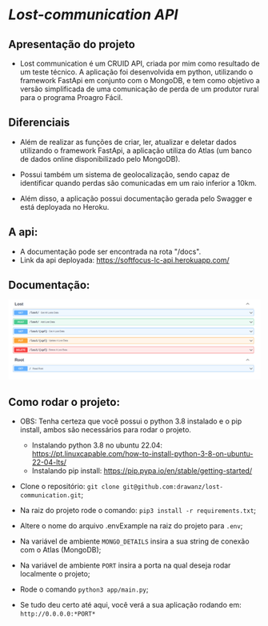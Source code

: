 # *Lost-communication API*

## Apresentação do projeto
  
- Lost communication é um CRUID API, criada por mim como resultado de um teste técnico. A aplicação foi desenvolvida em python, utilizando o framework 
FastApi em conjunto com o MongoDB, e tem como objetivo a versão simplificada de uma comunicação de perda de um produtor rural para o programa Proagro Fácil.
    
    
## Diferenciais
  
- Além de realizar as funções de criar, ler, atualizar e deletar dados utilizando o framework FastApi, a aplicação utiliza do Atlas (um banco de dados 
    online disponibilizado pelo MongoDB). 
    
- Possui também um sistema de geolocalização, sendo capaz de identificar quando perdas são comunicadas em um 
    raio inferior a 10km.
    
- Além disso, a aplicação possui documentação gerada pelo Swagger e está deployada no Heroku.
    
 ## A api:
  
- A documentação pode ser encontrada na rota "/docs".
- Link da api deployada: https://softfocus-lc-api.herokuapp.com/
    
## Documentação:
  
  ![](app/images/docs.png)
  
## Como rodar o projeto: 
- OBS: Tenha certeza que você possui o python 3.8 instalado e o pip install, ambos são necessários para rodar o projeto. 
    - Instalando python 3.8 no ubuntu 22.04: https://pt.linuxcapable.com/how-to-install-python-3-8-on-ubuntu-22-04-lts/
    - Instalando pip install: https://pip.pypa.io/en/stable/getting-started/
  
- Clone o repositório: `git clone git@github.com:drawanz/lost-communication.git`;
- Na raiz do projeto rode o comando: `pip3 install -r requirements.txt`;
- Altere o nome do arquivo .envExample na raiz do projeto para `.env`;
- Na variável de ambiente `MONGO_DETAILS` insira a sua string de conexão com o Atlas (MongoDB);
- Na variável de ambiente `PORT` insira a porta na qual deseja rodar localmente o projeto;
- Rode o comando `python3 app/main.py`;
- Se tudo deu certo até aqui, você verá a sua aplicação rodando em: `http://0.0.0.0:*PORT*`
